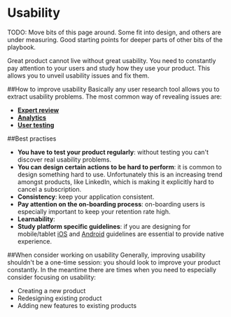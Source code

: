 # Usability

TODO: Move bits of this page around. Some fit into design, and others are under measuring. Good starting points for deeper parts of other bits of the playbook.

Great product cannot live without great usability. You need to constantly pay attention to your users and study how they use your product. This allows you to unveil usability issues and fix them.

##How to improve usability
Basically any user research tool allows you to extract usability problems. The most common way of revealing issues are:
- **[Expert review](https://github.com/wearehanno/ux/wiki/Expert-review)**
- **[Analytics](https://github.com/wearehanno/ux/wiki/Analytics)**
- **[User testing](https://github.com/wearehanno/ux/wiki/User-testing)**

##Best practises
- **You have to test your product regularly**: without testing you can't discover real usability problems.
- **You can design certain actions to be hard to perform**: it is common to design something hard to use. Unfortunately this is an increasing trend amongst products, like LinkedIn, which is making it explicitly hard to cancel a subscription.
- **Consistency**: keep your application consistent.
- **Pay attention on the on-boarding process**: on-boarding users is especially important to keep your retention rate high.
- **Learnability**:
- **Study platform specific guidelines**: if you are designing for mobile/tablet [iOS](https://developer.apple.com/library/ios/documentation/UserExperience/Conceptual/MobileHIG/) and [Android](https://developer.android.com/design/index.html) guidelines are essential to provide native experience.

##When consider working on usability
Generally, improving usability shouldn't be a one-time session: you should look to improve your product constantly. In the meantime there are times when you need to especially consider focusing on usability:
- Creating a new product
- Redesigning existing product
- Adding new features to existing products


